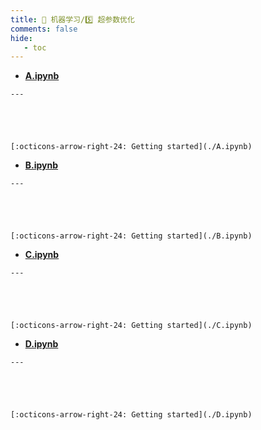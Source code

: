 ```yaml
---
title: 🎁 机器学习/5️⃣ 超参数优化
comments: false
hide:
   - toc
---
```


<div class="grid cards index-info" markdown>

-    __[A.ipynb](./A.ipynb)__

	---

	

	

	[:octicons-arrow-right-24: Getting started](./A.ipynb)

-    __[B.ipynb](./B.ipynb)__

	---

	

	

	[:octicons-arrow-right-24: Getting started](./B.ipynb)

-    __[C.ipynb](./C.ipynb)__

	---

	

	

	[:octicons-arrow-right-24: Getting started](./C.ipynb)

-    __[D.ipynb](./D.ipynb)__

	---

	

	

	[:octicons-arrow-right-24: Getting started](./D.ipynb)

</div>